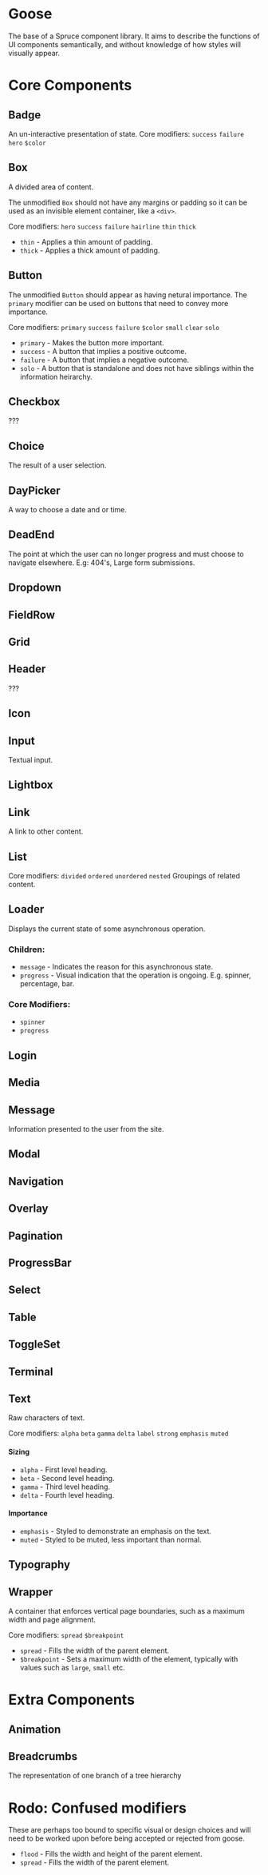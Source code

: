 # Goose
The base of a Spruce component library. It aims to describe the functions of UI components semantically, and without knowledge of how styles will visually appear.

# Core Components

## Badge
An un-interactive presentation of state.
Core modifiers: `success` `failure` `hero` `$color`

## Box
A divided area of content.

The unmodified `Box` should not have any margins or padding so it can be used as an invisible element container, like a `<div>`.

Core modifiers: `hero` `success` `failure` `hairline` `thin` `thick`
- `thin` - Applies a thin amount of padding.
- `thick` - Applies a thick amount of padding.

## Button

The unmodified `Button` should appear as having netural importance. The `primary` modifier can be used on buttons that need to convey more importance.

Core modifiers: `primary` `success` `failure` `$color` `small` `clear` `solo`
- `primary` - Makes the button more important.
- `success` - A button that implies a positive outcome.
- `failure` - A button that implies a negative outcome.
- `solo` - A button that is standalone and does not have siblings within the information heirarchy.

## Checkbox
???

## Choice
The result of a user selection.

## DayPicker
A way to choose a date and or time.

## DeadEnd
The point at which the user can no longer progress and must choose to navigate elsewhere.
E.g: 404's, Large form submissions.


## Dropdown


## FieldRow

## Grid

## Header
???

## Icon


## Input
Textual input.

## Lightbox


## Link
A link to other content.


## List
Core modifiers: `divided` `ordered` `unordered` `nested` 
Groupings of related content. 


## Loader
Displays the current state of some asynchronous operation.

### Children:
 * `message` - Indicates the reason for this asynchronous state.
 * `progress` - Visual indication that the operation is ongoing. E.g. spinner, percentage, bar.

### Core Modifiers:
 * `spinner`
 * `progress`


## Login

## Media

## Message
Information presented to the user from the site. 

## Modal

## Navigation

## Overlay

## Pagination

## ProgressBar

## Select

## Table

## ToggleSet

## Terminal

## Text
Raw characters of text.

Core modifiers: `alpha` `beta` `gamma` `delta` `label` `strong` `emphasis` `muted`

#### Sizing
- `alpha` - First level heading.
- `beta` - Second level heading.
- `gamma` - Third level heading.
- `delta` - Fourth level heading.

#### Importance
- `emphasis` - Styled to demonstrate an emphasis on the text.
- `muted` - Styled to be muted, less important than normal.

## Typography

## Wrapper
A container that enforces vertical page boundaries, such as a maximum width and page alignment.

Core modifiers: `spread` `$breakpoint`
- `spread` - Fills the width of the parent element.
- `$breakpoint` - Sets a maximum width of the element, typically with values such as `large`, `small` etc.

# Extra Components

## Animation

## Breadcrumbs
The representation of one branch of a tree hierarchy

# Rodo: Confused modifiers

These are perhaps too bound to specific visual or design choices and will need to be worked upon before being accepted or rejected from goose.

- `flood` - Fills the width and height of the parent element.
- `spread` - Fills the width of the parent element.
